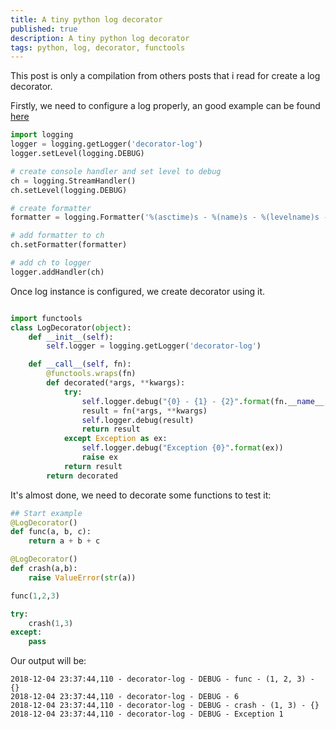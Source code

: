 ```yaml
---
title: A tiny python log decorator
published: true
description: A tiny python log decorator 
tags: python, log, decorator, functools
---
```


This post is only a compilation from others posts that i read for create a log decorator.

Firstly, we need to configure a log properly, an good example can be found [here](https://docs.python.org/3/howto/logging.html)

```python
import logging
logger = logging.getLogger('decorator-log')
logger.setLevel(logging.DEBUG)

# create console handler and set level to debug
ch = logging.StreamHandler()
ch.setLevel(logging.DEBUG)

# create formatter
formatter = logging.Formatter('%(asctime)s - %(name)s - %(levelname)s - %(message)s')

# add formatter to ch
ch.setFormatter(formatter)

# add ch to logger
logger.addHandler(ch)
```

Once log instance is configured, we create decorator using it.

```python

import functools
class LogDecorator(object):
    def __init__(self):
        self.logger = logging.getLogger('decorator-log')

    def __call__(self, fn):
        @functools.wraps(fn)
        def decorated(*args, **kwargs):
            try:
                self.logger.debug("{0} - {1} - {2}".format(fn.__name__, args, kwargs))
                result = fn(*args, **kwargs)
                self.logger.debug(result)
                return result
            except Exception as ex:
                self.logger.debug("Exception {0}".format(ex))
                raise ex
            return result
        return decorated
```
It's almost done, we need to decorate some functions to test it:

```python
## Start example
@LogDecorator()
def func(a, b, c):
    return a + b + c

@LogDecorator()
def crash(a,b):
    raise ValueError(str(a))

func(1,2,3)

try:
    crash(1,3)
except:
    pass
```
Our output will be:
```
2018-12-04 23:37:44,110 - decorator-log - DEBUG - func - (1, 2, 3) - {}
2018-12-04 23:37:44,110 - decorator-log - DEBUG - 6
2018-12-04 23:37:44,110 - decorator-log - DEBUG - crash - (1, 3) - {}
2018-12-04 23:37:44,110 - decorator-log - DEBUG - Exception 1
```